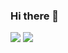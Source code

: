 ### Hi there 👋
<img src="https://img.shields.io/badge/javascript-F7DF1E.svg?&style=for-the-badge&logo=로고명&logoColor=white"/>
<img src="https://img.shields.io/badge/Tech_Blog-DD0B78?style=flat-square&logo=GitHub%20Sponsors&logoColor=white"/>
